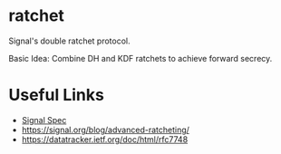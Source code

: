 # ratchet
Signal's double ratchet protocol.

Basic Idea: Combine DH and KDF ratchets to achieve forward secrecy.

# Useful Links
* [Signal Spec](https://signal.org/docs/specifications/doubleratchet/doubleratchet.pdf)
* https://signal.org/blog/advanced-ratcheting/
* https://datatracker.ietf.org/doc/html/rfc7748
